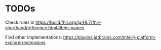 # TODOs

Check rules in https://build.fhir.org/ig/HL7/fhir-shorthand/reference.html#item-names

Find other implementations: https://plugins.jetbrains.com/intellij-platform-explorer/extensions
